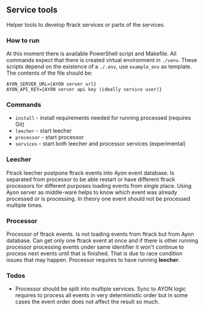 ## Service tools
Helper tools to develop ftrack services or parts of the services.

### How to run
At this moment there is available PowerShell script and Makefile. All commands expect that there is created virtual environment in `./venv`. These scripts depend on the existence of a `./.env`, use `example_env` as template. The contents of the file should be:
```
AYON_SERVER_URL={AYON server url}
AYON_API_KEY={AYON server api key (ideally service user)}
```

### Commands
- `install` - install requirements needed for running processed (requires Git)
- `leecher` - start leecher
- `processor` - start processor
- `services` - start both leecher and processor services (experimental)

### Leecher 
Ftrack leecher postpone ftrack events into Ayon event database. Is separated from processor to be able restart or have different ftrack processors for different purposes loading events from single place. Using Ayon server as middle-ware helps to know which event was already processed or is processing. In theory one event should not be processed multiple times. 

### Processor
Processor of ftrack events. Is not loading events from ftrack but from Ayon database. Can get only one ftrack event at once and if there is other running processor processing events under same identifier it won't continue to process next events until that is finished. That is due to race condition issues that may happen. Processor requires to have running **leecher**.

### Todos
- Processor should be split into multiple services. Sync to AYON logic requires to process all events in very deterministic order but in some cases the event order does not affect the result so much.
